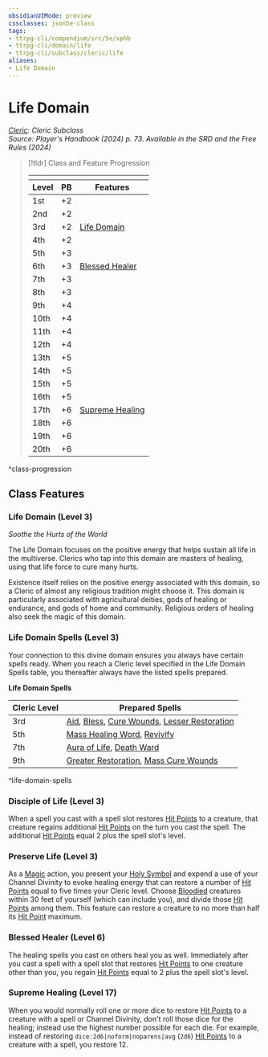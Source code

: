 ```yaml
---
obsidianUIMode: preview
cssclasses: json5e-class
tags:
- ttrpg-cli/compendium/src/5e/xphb
- ttrpg-cli/domain/life
- ttrpg-cli/subclass/cleric/life
aliases:
- Life Domain
---
```

# Life Domain
*[Cleric](./cleric-xphb.md): Cleric Subclass*  
*Source: Player's Handbook (2024) p. 73. Available in the <span title='Systems Reference Document (5.2)'>SRD</span> and the Free Rules (2024)*  

> [!tldr] Class and Feature Progression
> 
> <table class="class-progression">
> <thead>
> <tr><th colspan='3'></th></tr>
> <tr class="class-progression"><th class"level">Level</th><th class"pb">PB</th><th class"feature">Features</th></tr>
> </thead><tbody>
> <tr class="class-progression"><td class"level">1st</td><td class"pb">+2</td><td class"feature"></td></tr>
> <tr class="class-progression"><td class"level">2nd</td><td class"pb">+2</td><td class"feature"></td></tr>
> <tr class="class-progression"><td class"level">3rd</td><td class"pb">+2</td><td class"feature"><a href='#Life Domain (Level 3)' class='internal-link'>Life Domain</a></td></tr>
> <tr class="class-progression"><td class"level">4th</td><td class"pb">+2</td><td class"feature"></td></tr>
> <tr class="class-progression"><td class"level">5th</td><td class"pb">+3</td><td class"feature"></td></tr>
> <tr class="class-progression"><td class"level">6th</td><td class"pb">+3</td><td class"feature"><a href='#Blessed Healer (Level 6)' class='internal-link'>Blessed Healer</a></td></tr>
> <tr class="class-progression"><td class"level">7th</td><td class"pb">+3</td><td class"feature"></td></tr>
> <tr class="class-progression"><td class"level">8th</td><td class"pb">+3</td><td class"feature"></td></tr>
> <tr class="class-progression"><td class"level">9th</td><td class"pb">+4</td><td class"feature"></td></tr>
> <tr class="class-progression"><td class"level">10th</td><td class"pb">+4</td><td class"feature"></td></tr>
> <tr class="class-progression"><td class"level">11th</td><td class"pb">+4</td><td class"feature"></td></tr>
> <tr class="class-progression"><td class"level">12th</td><td class"pb">+4</td><td class"feature"></td></tr>
> <tr class="class-progression"><td class"level">13th</td><td class"pb">+5</td><td class"feature"></td></tr>
> <tr class="class-progression"><td class"level">14th</td><td class"pb">+5</td><td class"feature"></td></tr>
> <tr class="class-progression"><td class"level">15th</td><td class"pb">+5</td><td class"feature"></td></tr>
> <tr class="class-progression"><td class"level">16th</td><td class"pb">+5</td><td class"feature"></td></tr>
> <tr class="class-progression"><td class"level">17th</td><td class"pb">+6</td><td class"feature"><a href='#Supreme Healing (Level 17)' class='internal-link'>Supreme Healing</a></td></tr>
> <tr class="class-progression"><td class"level">18th</td><td class"pb">+6</td><td class"feature"></td></tr>
> <tr class="class-progression"><td class"level">19th</td><td class"pb">+6</td><td class"feature"></td></tr>
> <tr class="class-progression"><td class"level">20th</td><td class"pb">+6</td><td class"feature"></td></tr>
> </tbody></table>

^class-progression


## Class Features

### Life Domain (Level 3)

*Soothe the Hurts of the World*

The Life Domain focuses on the positive energy that helps sustain all life in the multiverse. Clerics who tap into this domain are masters of healing, using that life force to cure many hurts.

Existence itself relies on the positive energy associated with this domain, so a Cleric of almost any religious tradition might choose it. This domain is particularly associated with agricultural deities, gods of healing or endurance, and gods of home and community. Religious orders of healing also seek the magic of this domain.

### Life Domain Spells (Level 3)

Your connection to this divine domain ensures you always have certain spells ready. When you reach a Cleric level specified in the Life Domain Spells table, you thereafter always have the listed spells prepared.

**Life Domain Spells**

| Cleric Level | Prepared Spells |
|--------------|-----------------|
| 3rd | [Aid](Інструменти%20ДМ/CLI/spells/aid-xphb.md), [Bless](Інструменти%20ДМ/CLI/spells/bless-xphb.md), [Cure Wounds](Інструменти%20ДМ/CLI/spells/cure-wounds-xphb.md), [Lesser Restoration](Інструменти%20ДМ/CLI/spells/lesser-restoration-xphb.md) |
| 5th | [Mass Healing Word](Інструменти%20ДМ/CLI/spells/mass-healing-word-xphb.md), [Revivify](Інструменти%20ДМ/CLI/spells/revivify-xphb.md) |
| 7th | [Aura of Life](Інструменти%20ДМ/CLI/spells/aura-of-life-xphb.md), [Death Ward](Інструменти%20ДМ/CLI/spells/death-ward-xphb.md) |
| 9th | [Greater Restoration](Інструменти%20ДМ/CLI/spells/greater-restoration-xphb.md), [Mass Cure Wounds](Інструменти%20ДМ/CLI/spells/mass-cure-wounds-xphb.md) |
^life-domain-spells

### Disciple of Life (Level 3)

When a spell you cast with a spell slot restores [Hit Points](Інструменти%20ДМ/CLI/rules/variant-rules/hit-points-xphb.md) to a creature, that creature regains additional [Hit Points](Інструменти%20ДМ/CLI/rules/variant-rules/hit-points-xphb.md) on the turn you cast the spell. The additional [Hit Points](Інструменти%20ДМ/CLI/rules/variant-rules/hit-points-xphb.md) equal 2 plus the spell slot's level.

### Preserve Life (Level 3)

As a [Magic](Інструменти%20ДМ/CLI/rules/actions.md#Magic) action, you present your [Holy Symbol](Інструменти%20ДМ/CLI/items/holy-symbol-xphb.md) and expend a use of your Channel Divinity to evoke healing energy that can restore a number of [Hit Points](Інструменти%20ДМ/CLI/rules/variant-rules/hit-points-xphb.md) equal to five times your Cleric level. Choose [Bloodied](Інструменти%20ДМ/CLI/rules/conditions.md#Bloodied) creatures within 30 feet of yourself (which can include you), and divide those [Hit Points](Інструменти%20ДМ/CLI/rules/variant-rules/hit-points-xphb.md) among them. This feature can restore a creature to no more than half its [Hit Point](Інструменти%20ДМ/CLI/rules/variant-rules/hit-points-xphb.md) maximum.

### Blessed Healer (Level 6)

The healing spells you cast on others heal you as well. Immediately after you cast a spell with a spell slot that restores [Hit Points](Інструменти%20ДМ/CLI/rules/variant-rules/hit-points-xphb.md) to one creature other than you, you regain [Hit Points](Інструменти%20ДМ/CLI/rules/variant-rules/hit-points-xphb.md) equal to 2 plus the spell slot's level.

### Supreme Healing (Level 17)

When you would normally roll one or more dice to restore [Hit Points](Інструменти%20ДМ/CLI/rules/variant-rules/hit-points-xphb.md) to a creature with a spell or Channel Divinity, don't roll those dice for the healing; instead use the highest number possible for each die. For example, instead of restoring `dice:2d6|noform|noparens|avg` (`2d6`) [Hit Points](Інструменти%20ДМ/CLI/rules/variant-rules/hit-points-xphb.md) to a creature with a spell, you restore 12.
